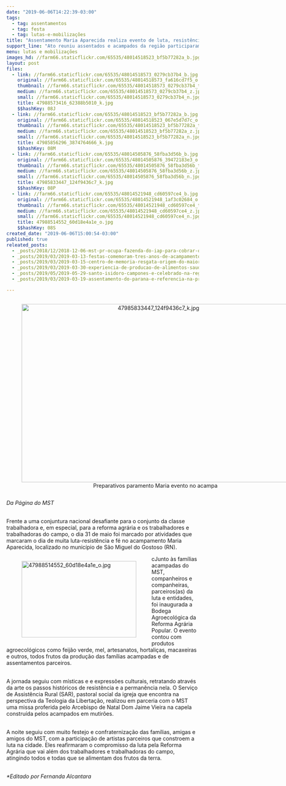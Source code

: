 ```yaml
---
date: "2019-06-06T14:22:39-03:00"
tags:
  - tag: assentamentos
  - tag: festa
  - tag: lutas-e-mobilizações
title: "Assentamento Maria Aparecida realiza evento de luta, resistência e fé"
support_line: "Ato reuniu assentados e acampados da região participaram dos eventos, no Rio Grande do Norte"
menu: lutas e mobilizações
images_hd: //farm66.staticflickr.com/65535/48014518523_bf5b77282a_b.jpg
layout: post
files:
  - link: //farm66.staticflickr.com/65535/48014518573_0279cb37b4_b.jpg
    original: //farm66.staticflickr.com/65535/48014518573_fa616cd7f5_o.jpg
    thumbnail: //farm66.staticflickr.com/65535/48014518573_0279cb37b4_t.jpg
    medium: //farm66.staticflickr.com/65535/48014518573_0279cb37b4_z.jpg
    small: //farm66.staticflickr.com/65535/48014518573_0279cb37b4_n.jpg
    title: 47988573416_62388b5010_k.jpg
    $$hashKey: 08J
  - link: //farm66.staticflickr.com/65535/48014518523_bf5b77282a_b.jpg
    original: //farm66.staticflickr.com/65535/48014518523_067e5d7d7c_o.jpg
    thumbnail: //farm66.staticflickr.com/65535/48014518523_bf5b77282a_t.jpg
    medium: //farm66.staticflickr.com/65535/48014518523_bf5b77282a_z.jpg
    small: //farm66.staticflickr.com/65535/48014518523_bf5b77282a_n.jpg
    title: 47985856296_3874764666_k.jpg
    $$hashKey: 08M
  - link: //farm66.staticflickr.com/65535/48014505876_58fba3d56b_b.jpg
    original: //farm66.staticflickr.com/65535/48014505876_39472183e3_o.jpg
    thumbnail: //farm66.staticflickr.com/65535/48014505876_58fba3d56b_t.jpg
    medium: //farm66.staticflickr.com/65535/48014505876_58fba3d56b_z.jpg
    small: //farm66.staticflickr.com/65535/48014505876_58fba3d56b_n.jpg
    title: 47985833447_124f9436c7_k.jpg
    $$hashKey: 08P
  - link: //farm66.staticflickr.com/65535/48014521948_cd60597ce4_b.jpg
    original: //farm66.staticflickr.com/65535/48014521948_1af3c02684_o.jpg
    thumbnail: //farm66.staticflickr.com/65535/48014521948_cd60597ce4_t.jpg
    medium: //farm66.staticflickr.com/65535/48014521948_cd60597ce4_z.jpg
    small: //farm66.staticflickr.com/65535/48014521948_cd60597ce4_n.jpg
    title: 47988514552_60d18e4a1e_o.jpg
    $$hashKey: 08S
created_date: "2019-06-06T15:00:54-03:00"
published: true
releated_posts:
  - _posts/2018/12/2018-12-06-mst-pr-ocupa-fazenda-do-iap-para-cobrar-o-assentamento-de-150-familias-sem-terra.md
  - _posts/2019/03/2019-03-13-festas-comemoram-tres-anos-de-acampamentos-do-mst-em-quedas-do-iguacu.md
  - _posts/2019/03/2019-03-15-centro-de-memoria-resgata-origem-do-maior-complexo-da-reforma-agraria-da-america-latina.md
  - _posts/2019/03/2019-03-30-experiencia-de-producao-de-alimentos-saudaveis-aproxima-campo-e-cidade-no-df.md
  - _posts/2019/05/2019-05-29-santo-isidoro-campones-e-celebrado-na-regiao-da-campanha-do-rs.md
  - _posts/2019/03/2019-03-19-assentamento-do-parana-e-referencia-na-producao-de-organicos.md

---
```

<div style="text-align:center">
<figure class="image" style="display:inline-block"><img alt="47985833447_124f9436c7_k.jpg" height="467" src="//farm66.staticflickr.com/65535/48014505876_58fba3d56b_b.jpg" width="700" />
<figcaption>Preparativos paramento Maria evento no acampa</figcaption>
</figure>
</div>

<p><em>Da P&aacute;gina do MST</em></p>

<p><br />
Frente a uma conjuntura nacional desafiante para o conjunto da classe trabalhadora e, em especial, para a reforma agr&aacute;ria e os trabalhadores e trabalhadoras do campo, o dia 31 de maio foi marcado por atividades que marcaram o dia de muita luta-resist&ecirc;ncia e f&eacute; no acampamento Maria Aparecida, localizado no munic&iacute;pio de S&atilde;o Miguel do Gostoso (RN).</p>

<figure class="image" style="float:left"><img alt="47988514552_60d18e4a1e_o.jpg" height="200" src="//farm66.staticflickr.com/65535/48014521948_cd60597ce4_b.jpg" width="300" />
<figcaption></figcaption>
</figure>

<p>cJunto &agrave;s fam&iacute;lias acampadas do MST, companheiros e companheiras, parceiros(as) da luta e entidades, foi inaugurada a Bodega Agroecol&oacute;gica da Reforma Agr&aacute;ria Popular. O evento contou com produtos agroecol&oacute;gicos como feij&atilde;o verde, mel, artesanatos, hortali&ccedil;as, macaxeiras e outros, todos frutos da produ&ccedil;&atilde;o das fam&iacute;lias acampadas e de assentamentos parceiros.</p>

<p><br />
A jornada seguiu com m&iacute;sticas e e express&otilde;es culturais, retratando atrav&eacute;s da arte os passos hist&oacute;ricos de resist&ecirc;ncia e a perman&ecirc;ncia nela. O Servi&ccedil;o de Assist&ecirc;ncia Rural (SAR), pastoral social da igreja que encontra na perspectiva da Teologia da Liberta&ccedil;&atilde;o, realizou em parceria com o MST uma missa proferida pelo Arcebispo de Natal Dom Jaime Vieira na capela constru&iacute;da pelos acampados em mutir&otilde;es.</p>

<p><br />
A noite seguiu com muito festejo e confraterniza&ccedil;&atilde;o das fam&iacute;lias, amigas e amigos do MST, com a participa&ccedil;&atilde;o de artistas parceiros que constroem a luta na cidade. Eles reafirmaram o compromisso da luta pela Reforma Agr&aacute;ria que vai al&eacute;m dos trabalhadores e trabalhadoras do campo, atingindo todos e todas que se alimentam dos frutos da terra.</p>

<p><br />
<em>*Editado por Fernanda Alcantara</em></p>
